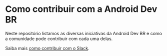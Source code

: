 # Como contribuir com a Android Dev BR
Neste repositório listamos as  diversas iniciativas da Android Dev BR e como a comunidade pode contribuir com cada uma delas.

Saiba mais [como contribuir com o Slack](como-contribuir/iniciativas/slack.md).
